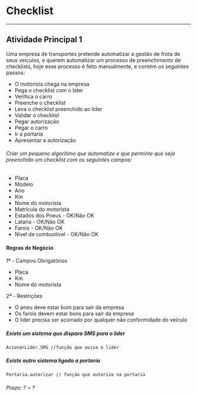 # Checklist

---

## Atividade Principal 1  

Uma empresa de transportes pretende automatizar a gestão de frota de seus veiculos, e querem automatizar um processo de preenchimento de checklists, hoje esse processo é feito manualmente, e contém os seguintes passos:  

* O motorista chega na empresa  
* Pega o checklist com o lider  
* Verifica o carro  
* Preenche o checklist  
* Leva o checklist preenchido ao lider  
* Validar o checklist  
* Pegar autorização  
* Pegar o carro  
* Ir a portaria  
* Apresentar a autorização  

###### Criar um pequeno algoritimo que automatize e que perminte que seja preenchido um checklist com os seguintes campos:

* Placa
* Modelo
* Ano
* Km
* Nome do motorista
* Matrícula do motorista
* Estados dos Pneus - OK/Não OK
* Lataria - OK/Não OK
* Farois - OK/Não OK
* Nível de combustível - OK/Não OK

#### Regras de Negócio
1ª - Campos Obrigatórios
* Placa
* Km
* Nome do motorista

2ª - Restrições
* O pneu deve estar bom para sair da empresa
* Os farois devem estar bons para sair da empresa
* O lider precisa ser acionado por qualquer não conformidade do veículo

##### Existe um sistema que dispara SMS para o lider  
` AcionarLider.SMS //função que avisa o lider `

##### Existe outro sistema ligado a portaria
` Portaria.autorizar // função que autoriza na portaria `

###### Prazo: ? ~ ?  
